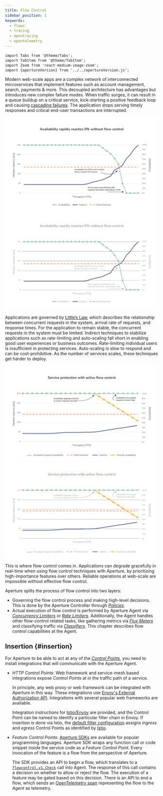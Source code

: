 ```yaml
---
title: Flow Control
sidebar_position: 1
keywords:
  - flows
  - tracing
  - opentracing
  - opentelemetry
---
```


```mdx-code-block
import Tabs from '@theme/Tabs';
import TabItem from '@theme/TabItem';
import Zoom from 'react-medium-image-zoom';
import {apertureVersion} from '../../apertureVersion.js';
```

Modern web-scale apps are a complex network of interconnected microservices that
implement features such as account management, search, payments & more. This
decoupled architecture has advantages but introduces new complex failure modes.
When traffic surges, it can result in a queue buildup on a critical service,
kick-starting a positive feedback loop and causing
[cascading failures](https://sre.google/sre-book/addressing-cascading-failures/).
The application stops serving timely responses and critical end-user
transactions are interrupted.

![Absence of flow control](assets/img/no-flow-control.png#gh-light-mode-only)
![Absence of flow control](assets/img/no-flow-control-dark.png#gh-dark-mode-only)

Applications are governed by
[Little’s Law](https://en.wikipedia.org/wiki/Little%27s_law), which describes
the relationship between concurrent requests in the system, arrival rate of
requests, and response times. For the application to remain stable, the
concurrent requests in the system must be limited. Indirect techniques to
stabilize applications such as rate-limiting and auto-scaling fall short in
enabling good user experiences or business outcomes. Rate-limiting individual
users is insufficient in protecting services. Auto-scaling is slow to respond
and can be cost-prohibitive. As the number of services scales, these techniques
get harder to deploy.

![Reliability with flow control](assets/img/active-flow-control.png#gh-light-mode-only)
![Reliability with flow control](assets/img/active-flow-control-dark.png#gh-dark-mode-only)

This is where flow control comes in. Applications can degrade gracefully in
real-time when using flow control techniques with Aperture, by prioritizing
high-importance features over others. Reliable operations at web-scale are
impossible without effective flow control.

Aperture splits the process of flow control into two layers:

- Governing the flow control process and making high-level decisions. This is
  done by the Aperture Controller through [_Policies_][policies].
- Actual execution of flow control is performed by Aperture Agent via
  [_Concurrency Limiters_][cl] or [_Rate Limiters_][rate-limiter]. Additionally,
  the Agent handles other flow-control related tasks, like gathering metrics via
  [_Flux Meters_][flux-meter] and classifying traffic via
  [_Classifiers_][classifier]. This chapter describes flow control capabilities
  at the Agent.

## Insertion {#insertion}

For Aperture to be able to act at any of the [_Control Points_][control-point],
you need to install integrations that will communicate with the Aperture Agent.

- _HTTP_ _Control Points_: Web framework and service-mesh based integrations
  expose _Control Points_ at in the traffic path of a service.

  In principle, any web proxy or web framework can be integrated with Aperture
  in this way. These integrations use [Envoy's External Authorization
  API][ext-authz]. Integrations with several popular web frameworks are
  available.

  Integration instructions for [Istio/Envoy][istio] are provided, and the
  Control Point can be named to identify a particular filter chain in Envoy. If
  insertion is done via Istio, the
  [default filter configuration](/get-started/integrations/flow-control/envoy/istio.md#envoy-filter)
  assigns _ingress_ and _egress_ Control Points as identified by
  [Istio][istio-patch-context].

- _Feature_ _Control Points_:
  [Aperture SDKs](/get-started/integrations/flow-control/sdk/sdk.md) are
  available for popular programming languages. Aperture SDK wraps any function
  call or code snippet inside the service code as a _Feature_ _Control Point_.
  Every invocation of the feature is a flow from the perspective of Aperture.

  The SDK provides an API to begin a flow, which translates to a
  [`flowcontrol.v1.Check`][flowcontrol-proto] call into Agent. The response of
  this call contains a decision on whether to allow or reject the flow. The
  execution of a feature may be gated based on this decision. There is an API to
  end a flow, which sends an [OpenTelemetry span][span] representing the flow to
  the _Agent_ as telemetry.

[policies]: /concepts/policy/policy.md
[control-point]: ./flow-selector.md#control-point
[cl]: ./components/concurrency-limiter.md
[rate-limiter]: ./components/rate-limiter.md
[flux-meter]: ./resources/flux-meter.md
[classifier]: ./resources/classifier.md
[span]: https://opentelemetry.io/docs/reference/specification/trace/api/#span
[istio]: /get-started/integrations/flow-control/envoy/istio.md
[ext-authz]:
  https://www.envoyproxy.io/docs/envoy/latest/api-v3/service/auth/v3/external_auth.proto#authorization-service-proto
[flowcontrol-proto]:
  https://buf.build/fluxninja/aperture/docs/main:aperture.flowcontrol.check.v1
[istio-patch-context]:
  https://istio.io/latest/docs/reference/config/networking/envoy-filter/#EnvoyFilter-PatchContext
